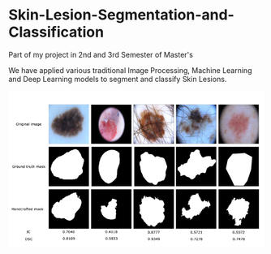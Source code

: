 # Skin-Lesion-Segmentation-and-Classification
 Part of my project in 2nd and 3rd Semester of Master's <br>
<p> We have applied various traditional Image Processing, Machine Learning and Deep Learning models to segment and classify Skin Lesions. <p>
<div style="display:flex">
    <img src="CAD.png" alt="Skin Lesion Image" width="512px">
</div>
